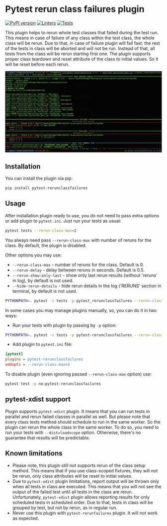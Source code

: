 # Pytest rerun class failures plugin

[![PyPI version](https://badge.fury.io/py/pytest-rerunclassfailures.svg)](https://badge.fury.io/py/pytest-rerunclassfailures) [![Linters](https://github.com/wwakabobik/pytest-rerunclassfailures/actions/workflows/master_linters.yml/badge.svg?branch=master)](https://github.com/wwakabobik/pytest-rerunclassfailures/actions/workflows/master_linters.yml) [![Tests](https://github.com/wwakabobik/pytest-rerunclassfailures/actions/workflows/master_tests.yml/badge.svg?branch=master)](https://github.com/wwakabobik/pytest-rerunclassfailures/actions/workflows/master_tests.yml)

This plugin helps to rerun whole test classes that failed during the test run.
This means in case of failure of any class within the test class, the whole class will be rerun. 
Due to that, in case of failure plugin will fail fast: 
the rest of the tests in class will be aborted and will not be run. 
Instead of that, all tests from the class will be rerun starting first one.
The plugin supports proper class teardown and reset attribute of the class to initial values. 
So it will be reset before each rerun.

![pytest-rerunclassfailures](https://raw.githubusercontent.com/wwakabobik/pytest-rerunclassfailures/master/assets/pytest-rerunclassfailures.jpg)

## Installation

You can install the plugin via pip:

```bash
pip install pytest-rerunclassfailures
```


## Usage

After installation plugin ready to use, you do not need to pass extra options or add plugin to `pytest.ini`. Just run your tests as usual:

```bash
pytest tests --rerun-class-max=2
```

You always need pass `--rerun-class-max` with number of reruns for the class. By default, the plugin is disabled.

Other options you may use:
- `--rerun-class-max` - number of reruns for the class. Default is 0.
- `--rerun-delay` - delay between reruns in seconds. Default is 0.5.
- `--rerun-show-only-last` - show only last rerun results (without 'reruns' in log), by default is not used.
- `--hide-rerun-details` - hide rerun details in the log ('RERUNS' section in terminal, by default is not used.

```bash
PYTHONPATH=. pytest -s tests -p pytest_rerunclassfailures --rerun-class-max=3 --rerun-delay=1 --rerun-show-only-last
```

In some cases you may manage plugins manually, so, you can do it in two ways:

- Run your tests with plugin by passing by `-p` option:
```bash
PYTHONPATH=. pytest -s tests -p pytest-rerunclassfailures --rerun-class-max=3
```
- Add plugin to `pytest.ini` file:

```ini
[pytest]
plugins = pytest-rerunclassfailures
addopts = --rerun-class-max=3
```

To disable plugin (even ignoring passed `--rerun-class-max` option) use:

```bash
pytest test -p no:pytest-rerunclassfailures
```

## pytest-xdist support

Plugin supports `pytest-xdist` plugin. 
It means that you can run tests in parallel and rerun failed classes in parallel as well.
But please note that every class tests method should schedule to run in the same worker. 
So the plugin can rerun the whole class in the same worker.
To do so, you need to run your tests with `--dist=loadscope` option. 
Otherwise, there's no guarantee that results will be predictable.


## Known limitations
- Please note, this plugin still not supports rerun of the class setup method. This means that if you use class-scoped fixtures, they will not be rerun, only class attributes will be reset to initial values.
- Due to `pytest-xdist` plugin limitations, report output will be thrown only when all tests in class are executed. This means that you will not see the output of the failed test until all tests in the class are rerun. Unfortunately, `pytest-xdist` plugin allows reporting results for only scheduled tests in scheduled order. Due to that, tests in class will be grouped by test, but not by rerun, as in regular run.
- Never use this plugin with `pytest-rerunfailures` plugin. It will not work as expected.

